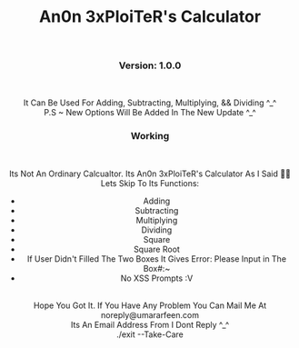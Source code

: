<center><h1>An0n 3xPloiTeR's Calculator</h1><br>
    <h3>Version: 1.0.0</h3><br>
<p>It Can Be Used For Adding, Subtracting, Multiplying, && Dividing ^_^<br>P.S ~ New Options Will Be Added In The New Update ^_^ <br></p>
<h3>Working</h3><br>
<p>
    Its Not An Ordinary Calcualtor. Its An0n 3xPloiTeR's Calculator As I Said 🙂😎<br>Lets Skip To Its Functions:
    <ul>
        <li>Adding</li>
        <li>Subtracting</li>
        <li>Multiplying</li>
        <li>Dividing</li>
        <li>Square</li>
        <li>Square Root</li>
        <li>If User Didn't Filled The Two Boxes It Gives Error: Please Input in The Box#:~</li>
        <li>No XSS Prompts :V </li>
    </ul>
    <br>
    Hope You Got It.
    If You Have Any Problem You Can Mail Me At <br>noreply@umararfeen.com<br>Its An Email Address From I Dont Reply ^_^<br>./exit --Take-Care<br>
</p>
</center>
